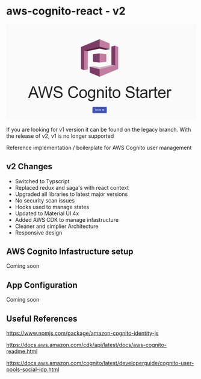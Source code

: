 # aws-cognito-react - v2

![signin](./logo.png)

If you are looking for v1 version it can be found on the legacy branch. With the release of v2, v1 is no longer supported

Reference implementation / boilerplate for AWS Cognito user management

## v2 Changes

- Switched to Typscript
- Replaced redux and saga's with react context
- Upgraded all libraries to latest major versions
- No security scan issues
- Hooks used to manage states
- Updated to Material UI 4x
- Added AWS CDK to manage infastructure
- Cleaner and simplier Architecture
- Responsive design

## AWS Cognito Infastructure setup

Coming soon

## App Configuration

Coming soon

## Useful References

<https://www.npmjs.com/package/amazon-cognito-identity-js>

<https://docs.aws.amazon.com/cdk/api/latest/docs/aws-cognito-readme.html>

<https://docs.aws.amazon.com/cognito/latest/developerguide/cognito-user-pools-social-idp.html>
